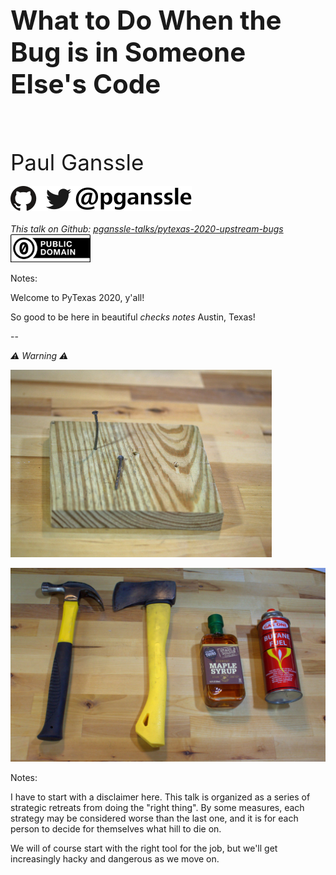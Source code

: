 <h1 style="font-size: 3em">What to Do When the Bug is in Someone Else's Code</h1>
<br/>
<br/>
<br/>
<span style="font-size: 2.5em">
Paul Ganssle
</span>
<br/>
<br/>
<img src="images/pganssle-logos.svg" height="40px" alt="@pganssle">
<br/>
<br/>
<span style="font-size: 1em;"><em>This talk on Github:
<a href="https://github.com/pganssle-talks/pytexas-2020-upstream-bugs">pganssle-talks/pytexas-2020-upstream-bugs</a></em>
</span><br/>
<a rel="license" href="https://creativecommons.org/publicdomain/zero/1.0/">
    <img src="external-images/logos/cc-zero.svg" height="45px">
</a>
<br/>

Notes:

Welcome to PyTexas 2020, y'all!

So good to be here in beautiful *checks notes* Austin, Texas!

--

<span style="font-size: 1em;"><em>⚠️ Warning ⚠️</em></span>

<img id="splash"
     src="images/nails-scaled.jpg"
     alt="A nail partially driven into a piece of wood"
     style="max-height: 300px"
     />

<img id="splash"
     src="images/hammerlike-scaled.jpg"
     alt="A series of decreasingly hammer-like objects: A hammer, an axe, a bottle of maple syrup and a can of butane fuel."
     style="max-height: 550px"
     />


Notes:

I have to start with a disclaimer here. This talk is organized as a series of strategic retreats from doing the "right thing". By some measures, each strategy may be considered worse than the last one, and it is for each person to decide for themselves what hill to die on.

We will of course start with the right tool for the job, but we'll get increasingly hacky and dangerous as we move on.
